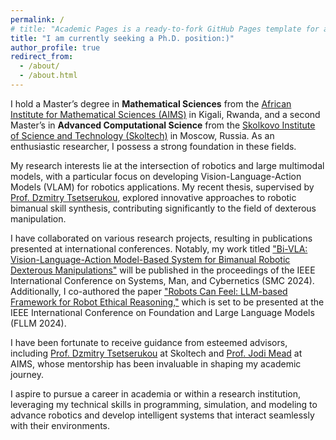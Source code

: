 ```yaml
---
permalink: /
# title: "Academic Pages is a ready-to-fork GitHub Pages template for academic personal websites"
title: "I am currently seeking a Ph.D. position:)"
author_profile: true
redirect_from: 
  - /about/
  - /about.html
---
```

<!-- 
This is the front page of a website that is powered by the [Academic Pages template](https://github.com/academicpages/academicpages.github.io) and hosted on GitHub pages. [GitHub pages](https://pages.github.com) is a free service in which websites are built and hosted from code and data stored in a GitHub repository, automatically updating when a new commit is made to the respository. This template was forked from the [Minimal Mistakes Jekyll Theme](https://mmistakes.github.io/minimal-mistakes/) created by Michael Rose, and then extended to support the kinds of content that academics have: publications, talks, teaching, a portfolio, blog posts, and a dynamically-generated CV. You can fork [this repository](https://github.com/academicpages/academicpages.github.io) right now, modify the configuration and markdown files, add your own PDFs and other content, and have your own site for free, with no ads! An older version of this template powers my own personal website at [stuartgeiger.com](http://stuartgeiger.com), which uses [this Github repository](https://github.com/staeiou/staeiou.github.io).

A data-driven personal website
======
Like many other Jekyll-based GitHub Pages templates, Academic Pages makes you separate the website's content from its form. The content & metadata of your website are in structured markdown files, while various other files constitute the theme, specifying how to transform that content & metadata into HTML pages. You keep these various markdown (.md), YAML (.yml), HTML, and CSS files in a public GitHub repository. Each time you commit and push an update to the repository, the [GitHub pages](https://pages.github.com/) service creates static HTML pages based on these files, which are hosted on GitHub's servers free of charge.

Many of the features of dynamic content management systems (like Wordpress) can be achieved in this fashion, using a fraction of the computational resources and with far less vulnerability to hacking and DDoSing. You can also modify the theme to your heart's content without touching the content of your site. If you get to a point where you've broken something in Jekyll/HTML/CSS beyond repair, your markdown files describing your talks, publications, etc. are safe. You can rollback the changes or even delete the repository and start over -- just be sure to save the markdown files! Finally, you can also write scripts that process the structured data on the site, such as [this one](https://github.com/academicpages/academicpages.github.io/blob/master/talkmap.ipynb) that analyzes metadata in pages about talks to display [a map of every location you've given a talk](https://academicpages.github.io/talkmap.html).

Getting started
======
1. Register a GitHub account if you don't have one and confirm your e-mail (required!)
1. Fork [this repository](https://github.com/academicpages/academicpages.github.io) by clicking the "fork" button in the top right. 
1. Go to the repository's settings (rightmost item in the tabs that start with "Code", should be below "Unwatch"). Rename the repository "[your GitHub username].github.io", which will also be your website's URL.
1. Set site-wide configuration and create content & metadata (see below -- also see [this set of diffs](http://archive.is/3TPas) showing what files were changed to set up [an example site](https://getorg-testacct.github.io) for a user with the username "getorg-testacct")
1. Upload any files (like PDFs, .zip files, etc.) to the files/ directory. They will appear at https://[your GitHub username].github.io/files/example.pdf.  
1. Check status by going to the repository settings, in the "GitHub pages" section

Site-wide configuration
------
The main configuration file for the site is in the base directory in [_config.yml](https://github.com/academicpages/academicpages.github.io/blob/master/_config.yml), which defines the content in the sidebars and other site-wide features. You will need to replace the default variables with ones about yourself and your site's github repository. The configuration file for the top menu is in [_data/navigation.yml](https://github.com/academicpages/academicpages.github.io/blob/master/_data/navigation.yml). For example, if you don't have a portfolio or blog posts, you can remove those items from that navigation.yml file to remove them from the header. 

Create content & metadata
------
For site content, there is one markdown file for each type of content, which are stored in directories like _publications, _talks, _posts, _teaching, or _pages. For example, each talk is a markdown file in the [_talks directory](https://github.com/academicpages/academicpages.github.io/tree/master/_talks). At the top of each markdown file is structured data in YAML about the talk, which the theme will parse to do lots of cool stuff. The same structured data about a talk is used to generate the list of talks on the [Talks page](https://academicpages.github.io/talks), each [individual page](https://academicpages.github.io/talks/2012-03-01-talk-1) for specific talks, the talks section for the [CV page](https://academicpages.github.io/cv), and the [map of places you've given a talk](https://academicpages.github.io/talkmap.html) (if you run this [python file](https://github.com/academicpages/academicpages.github.io/blob/master/talkmap.py) or [Jupyter notebook](https://github.com/academicpages/academicpages.github.io/blob/master/talkmap.ipynb), which creates the HTML for the map based on the contents of the _talks directory).

**Markdown generator**

I have also created [a set of Jupyter notebooks](https://github.com/academicpages/academicpages.github.io/tree/master/markdown_generator
) that converts a CSV containing structured data about talks or presentations into individual markdown files that will be properly formatted for the Academic Pages template. The sample CSVs in that directory are the ones I used to create my own personal website at stuartgeiger.com. My usual workflow is that I keep a spreadsheet of my publications and talks, then run the code in these notebooks to generate the markdown files, then commit and push them to the GitHub repository.

How to edit your site's GitHub repository
------
Many people use a git client to create files on their local computer and then push them to GitHub's servers. If you are not familiar with git, you can directly edit these configuration and markdown files directly in the github.com interface. Navigate to a file (like [this one](https://github.com/academicpages/academicpages.github.io/blob/master/_talks/2012-03-01-talk-1.md) and click the pencil icon in the top right of the content preview (to the right of the "Raw | Blame | History" buttons). You can delete a file by clicking the trashcan icon to the right of the pencil icon. You can also create new files or upload files by navigating to a directory and clicking the "Create new file" or "Upload files" buttons. 

Example: editing a markdown file for a talk
![Editing a markdown file for a talk](/images/editing-talk.png)

For more info
------
More info about configuring Academic Pages can be found in [the guide](https://academicpages.github.io/markdown/). The [guides for the Minimal Mistakes theme](https://mmistakes.github.io/minimal-mistakes/docs/configuration/) (which this theme was forked from) might also be helpful. -->


<!-- I am an enthusiastic researcher with a strong foundation in **Mathematical Sciences** and **Advanced Computational Science**. I hold a Master’s degree in Mathematical Sciences from the [African Institute for Mathematical Sciences (AIMS)](https://aims.ac.rw) in Kigali, Rwanda, and a second Master’s in Advanced Computational Science from the [Skolkovo Institute of Science and Technology (Skoltech)](https://new.skoltech.ru/en/) in Moscow, Russia.

My research interests lie at the intersection of robotics and large multimodal models, focusing on developing Vision-Language-Action Models (VLAM) for robotics applications. My recent thesis, supervised by [Prof. Dzmitry Tsetserukou](https://faculty.skoltech.ru/people/dzmitrytsetserukou), explored innovative approaches to robotic bimanual skill synthesis, contributing to the field of dexterous manipulation.

I have collaborated on various research projects, resulting in publications presented at international conferences. Notably, my work titled ["Bi-VLA: Vision-Language-Action Model-Based System for Bimanual Robotic Dexterous Manipulations"](https://arxiv.org/abs/2405.06039) will be published in the proceedings of the IEEE International Conference on Systems, Man, and Cybernetics (SMC 2024). Additionally, I co-authored the paper ["Robots Can Feel: LLM-based Framework for Robot Ethical Reasoning,"](https://arxiv.org/abs/2405.05824) to be presented at the IEEE International Conference on Foundation and Large Language Models (FLLM 2024).

I have been fortunate to receive guidance from esteemed advisors, including [Prof. Dzmitry Tsetserukou](https://faculty.skoltech.ru/people/dzmitrytsetserukou) at Skoltech and [Prof. Jodi Mead](https://jodimead.github.io/) at AIMS, whose mentorship has been invaluable in shaping my academic journey.

**I aspire to pursue a career in academia or within a research institution**, leveraging my technical skills in programming, simulation, and modeling to advance robotics and develop intelligent systems that interact seamlessly with their environments.

 -->


 I hold a Master’s degree in **Mathematical Sciences** from the [African Institute for Mathematical Sciences (AIMS)](https://aims.ac.rw) in Kigali, Rwanda, and a second Master’s in **Advanced Computational Science** from the [Skolkovo Institute of Science and Technology (Skoltech)](https://new.skoltech.ru/en/) in Moscow, Russia. As an enthusiastic researcher, I possess a strong foundation in these fields.

My research interests lie at the intersection of robotics and large multimodal models, with a particular focus on developing Vision-Language-Action Models (VLAM) for robotics applications. My recent thesis, supervised by [Prof. Dzmitry Tsetserukou](https://faculty.skoltech.ru/people/dzmitrytsetserukou), explored innovative approaches to robotic bimanual skill synthesis, contributing significantly to the field of dexterous manipulation.

I have collaborated on various research projects, resulting in publications presented at international conferences. Notably, my work titled ["Bi-VLA: Vision-Language-Action Model-Based System for Bimanual Robotic Dexterous Manipulations"](https://arxiv.org/abs/2405.06039) will be published in the proceedings of the IEEE International Conference on Systems, Man, and Cybernetics (SMC 2024). Additionally, I co-authored the paper ["Robots Can Feel: LLM-based Framework for Robot Ethical Reasoning,"](https://arxiv.org/abs/2405.05824) which is set to be presented at the IEEE International Conference on Foundation and Large Language Models (FLLM 2024).

I have been fortunate to receive guidance from esteemed advisors, including [Prof. Dzmitry Tsetserukou](https://faculty.skoltech.ru/people/dzmitrytsetserukou) at Skoltech and [Prof. Jodi Mead](https://jodimead.github.io/) at AIMS, whose mentorship has been invaluable in shaping my academic journey.

I aspire to pursue a career in academia or within a research institution, leveraging my technical skills in programming, simulation, and modeling to advance robotics and develop intelligent systems that interact seamlessly with their environments.